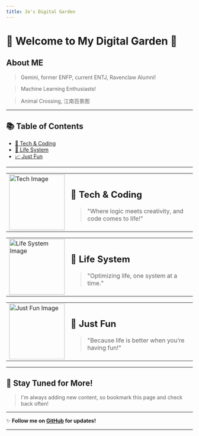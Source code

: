 ```yaml
---
title: Jo's Digital Garden
---
```

# 🌟 Welcome to My Digital Garden 🌟


## About ME
   > Gemini, former ENFP, current ENTJ, Ravenclaw Alumni!

  > Machine Learning Enthusiasts!

  > Animal Crossing, 江南百景图

---

## 📚 Table of Contents

- [🔧 Tech & Coding](#tech--coding)
- [🎨 Life System](#design--creativity)
- [📈 Just Fun](#data--analytics)


---

<!-- Tech & Coding Section with Image -->
<table>
<tr>
  <td>
    <img src="https://example.com/tech_image.png" alt="Tech Image" width="150">
  </td>
  <td>
    <h2>📐 Tech & Coding</h2>
    <blockquote>"Where logic meets creativity, and code comes to life!"</blockquote>
  </td>
</tr>
</table>

<!-- Life System Section with Image -->
<table>
<tr>
  <td>
    <img src="https://example.com/life_system.png" alt="Life System Image" width="150">
  </td>
  <td>
    <h2>🌱 Life System</h2>
    <blockquote>"Optimizing life, one system at a time."</blockquote>
  </td>
</tr>
</table>

<!-- Just Fun Section with Image -->
<table>
<tr>
  <td>
    <img src="https://example.com/just_fun.png" alt="Just Fun Image" width="150">
  </td>
  <td>
    <h2>🎉 Just Fun</h2>
    <blockquote>"Because life is better when you’re having fun!"</blockquote>
  </td>
</tr>
</table>

---


## 🎯 Stay Tuned for More!


> I'm always adding new content, so bookmark this page and check back often!
---
✨ **Follow me on [GitHub](https://github.com/jovialchen) for updates!**

---
